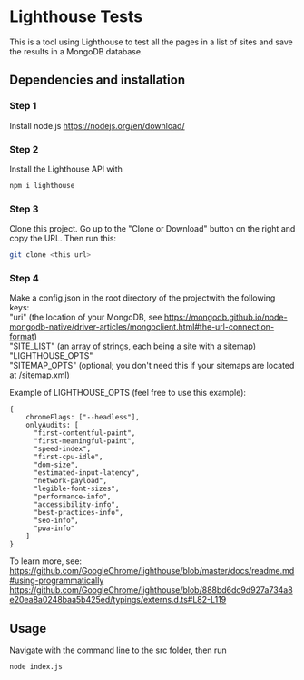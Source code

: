 # Lighthouse Tests

This is a tool using Lighthouse to test all the pages in a list of sites and save the results in a MongoDB database.

## Dependencies and installation

### Step 1
Install node.js https://nodejs.org/en/download/

### Step 2
Install the Lighthouse API with

```bash
npm i lighthouse
```
### Step 3
Clone this project. Go up to the "Clone or Download" button on the right and copy the URL. Then run this:
```bash
git clone <this url>
```
### Step 4
Make a config.json in the root directory of the projectwith the following keys:<br/>
"uri" (the location of your MongoDB, see https://mongodb.github.io/node-mongodb-native/driver-articles/mongoclient.html#the-url-connection-format)<br/>
"SITE_LIST" (an array of strings, each being a site with a sitemap)<br/>
"LIGHTHOUSE_OPTS"<br/>
"SITEMAP_OPTS" (optional; you don't need this if your sitemaps are located at /sitemap.xml)

Example of LIGHTHOUSE_OPTS (feel free to use this example):

    {
        chromeFlags: ["--headless"],
        onlyAudits: [
          "first-contentful-paint",
          "first-meaningful-paint",
          "speed-index",
          "first-cpu-idle",
          "dom-size",
          "estimated-input-latency",
          "network-payload",
          "legible-font-sizes",
          "performance-info",
          "accessibility-info",
          "best-practices-info",
          "seo-info",
          "pwa-info"
        ]
    }

To learn more, see:<br/>
https://github.com/GoogleChrome/lighthouse/blob/master/docs/readme.md#using-programmatically <br/>
https://github.com/GoogleChrome/lighthouse/blob/888bd6dc9d927a734a8e20ea8a0248baa5b425ed/typings/externs.d.ts#L82-L119

## Usage
Navigate with the command line to the src folder, then run
```bash
node index.js
```